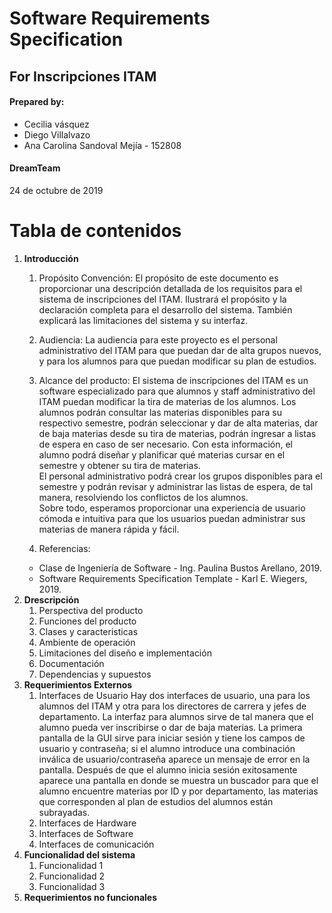 # Software Requirements Specification
## For Inscripciones ITAM

#### Prepared by: 
+ Cecilia vásquez
+ Diego Villalvazo 
+ Ana Carolina Sandoval Mejía - 152808
#### DreamTeam
24 de octubre de 2019

# Tabla de contenidos
1. **Introducción**  
   1.  Propósito Convención:
   El propósito de este documento es proporcionar una descripción detallada de los requisitos para el sistema de inscripciones del ITAM. Ilustrará el propósito y la declaración completa para el
desarrollo del sistema. También explicará las limitaciones del sistema y su interfaz. 
   2.  Audiencia: 
   La audiencia para este proyecto es el personal administrativo del ITAM para que puedan dar de alta grupos nuevos, y para los alumnos para que puedan modificar su plan de estudios. 
   3.  Alcance del producto:
  El sistema de inscripciones del ITAM es un software especializado para que alumnos y staff administrativo del ITAM puedan modificar la tira de materias de los alumnos. 
Los alumnos podrán consultar las materias disponibles para su respectivo semestre, podrán seleccionar y dar de alta materias, dar de baja materias desde su tira de materias, podrán ingresar a listas de espera en caso de ser necesario. Con esta información, el alumno podrá diseñar y planificar qué materias cursar en el semestre y obtener su tira de materias.  
El personal administrativo podrá crear los grupos disponibles para el semestre y podrán revisar y administrar las listas de espera, de tal manera, resolviendo los conflictos de los alumnos.  
Sobre todo, esperamos proporcionar una experiencia de usuario cómoda e intuitiva para que los usuarios puedan administrar sus materias de manera rápida y fácil. 

   4.  Referencias:
   -  Clase de Ingeniería de Software - Ing. Paulina Bustos Arellano, 2019.
   -  Software Requirements Specification Template - Karl E. Wiegers, 2019.
2. **Drescripción**  
   1. Perspectiva del producto
   2. Funciones del producto
   3. Clases y caracteristicas
   4. Ambiente de operación
   5. Limitaciones del diseño e implementación
   6. Documentación
   7. Dependencias y supuestos
3. **Requerimientos Externos**
   1. Interfaces de Usuario
   Hay dos interfaces de usuario, una para los alumnos del ITAM y otra para los directores de carrera y jefes de departamento. La interfaz para alumnos sirve de tal manera que el alumno pueda ver inscribirse o dar de baja materias. La primera pantalla de la GUI sirve para iniciar sesión y tiene los campos de usuario y contraseña; si el alumno introduce una combinación inválica de usuario/contraseña aparece un mensaje de error en la pantalla. Después de que el alumno inicia sesión exitosamente aparece una pantalla en donde se muestra un buscador para que el alumno encuentre materias por ID y por departamento, las materias que corresponden al plan de estudios del alumnos están subrayadas.  
   2. Interfaces de Hardware
   3. Interfaces de Software
   4. Interfaces de comunicación
4. **Funcionalidad del sistema**
   1. Funcionalidad 1
   2. Funcionalidad 2
   3. Funcionalidad 3
5. **Requerimientos no funcionales**
   


